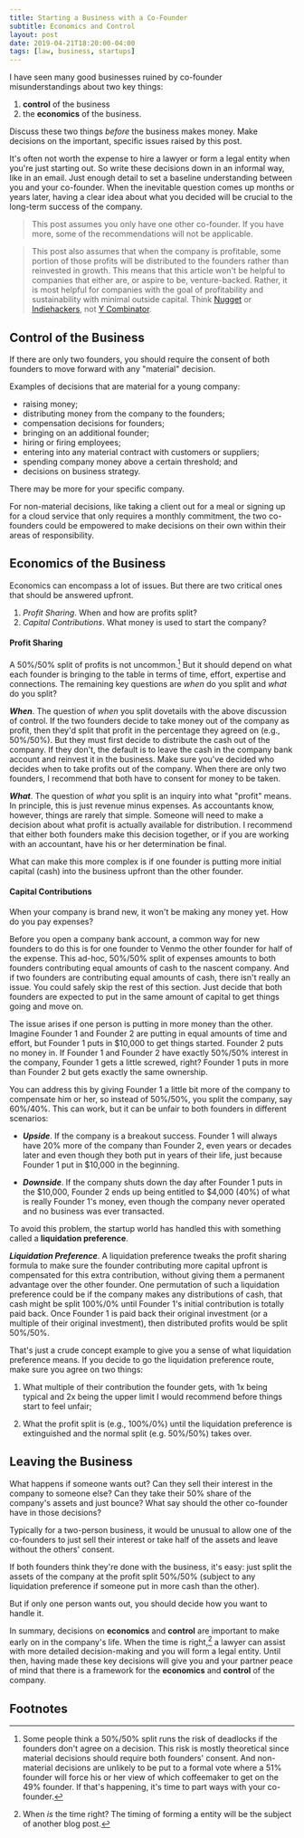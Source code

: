 ```yaml
---
title: Starting a Business with a Co-Founder
subtitle: Economics and Control
layout: post
date: 2019-04-21T18:20:00-04:00
tags: [law, business, startups]
---
```


I have seen many good businesses ruined by co-founder misunderstandings about two key things:
1. **control** of the business 
2. the **economics** of the business.

Discuss these two things *before* the business makes money. Make decisions on the important, specific issues raised by this post. 

It's often not worth the expense to hire a lawyer or form a legal entity when you're just starting out. So write these decisions down in an informal way, like in an email. Just enough detail to set a baseline understanding between you and your co-founder. When the inevitable question comes up months or years later, having a clear idea about what you decided will be crucial to the long-term success of the company.

> This post assumes you only have one other co-founder. If you have more, some of the recommendations will not be applicable.

> This post also assumes that when the company is profitable, some portion of those profits will be distributed to the founders rather than reinvested in growth. This means that this article won't be helpful to companies that either are, or aspire to be, venture-backed. Rather, it is most helpful for companies with the goal of profitability and sustainability with minimal outside capital. Think [Nugget](https://nugget.one/) or [Indiehackers](https://www.indiehackers.com/), not [Y Combinator](https://www.ycombinator.com).


## Control of the Business

If there are only two founders, you should require the consent of both founders to move forward with any "material" decision.

Examples of decisions that are material for a young company: 

- raising money;
- distributing money from the company to the founders;
- compensation decisions for founders;
- bringing on an additional founder;
- hiring or firing employees;
- entering into any material contract with customers or suppliers;
- spending company money above a certain threshold; and
- decisions on business strategy.

There may be more for your specific company. 

For non-material decisions, like taking a client out for a meal or signing up for a cloud service that only requires a monthly commitment, the two co-founders could be empowered to make decisions on their own within their areas of responsibility. 

## Economics of the Business

Economics can encompass a lot of issues. But there are two critical ones that should be answered upfront. 

1. *Profit Sharing*. When and how are profits split?
1. *Capital Contributions*. What money is used to start the company?  


#### Profit Sharing

A 50%/50% split of profits is not uncommon.[^1] But it should depend on what each founder is bringing to the table in terms of time, effort, expertise and connections. The remaining key questions are *when* do you split and *what* do you split?

***When***. The question of *when* you split dovetails with the above discussion of control. If the two founders decide to take money out of the company as profit, then they'd split that profit in the percentage they agreed on (e.g., 50%/50%). But they must first decide to distribute the cash out of the company. If they don't, the default is to leave the cash in the company bank account and reinvest it in the business. Make sure you've decided who decides when to take profits out of the company. When there are only two founders, I recommend that both have to consent for money to be taken.

***What***. The question of *what* you split is an inquiry into what "profit" means. In principle, this is just revenue minus expenses. As accountants know, however, things are rarely that simple. Someone will need to make a decision about what profit is actually available for distribution. I recommend that either both founders make this decision together, or if you are working with an accountant, have his or her determination be final.

What can make this more complex is if one founder is putting more initial capital (cash) into the business upfront than the other founder.

#### Capital Contributions

When your company is brand new, it won't be making any money yet. How do you pay expenses?

Before you open a company bank account, a common way for new founders to do this is for one founder to Venmo the other founder for half of the expense. This ad-hoc, 50%/50% split of expenses amounts to both founders contributing equal amounts of cash to the nascent company. And if two founders are contributing equal amounts of cash, there isn't really an issue. You could safely skip the rest of this section. Just decide that both founders are expected to put in the same amount of capital to get things going and move on. 

The issue arises if one person is putting in more money than the other. Imagine Founder 1 and Founder 2 are putting in equal amounts of time and effort, but Founder 1 puts in $10,000 to get things started. Founder 2 puts no money in. If Founder 1 and Founder 2 have exactly 50%/50% interest in the company, Founder 1 gets a little screwed, right? Founder 1 puts in more than Founder 2 but gets exactly the same ownership. 

You can address this by giving Founder 1 a little bit more of the company to compensate him or her, so instead of 50%/50%, you split the company, say 60%/40%. This can work, but it can be unfair to both founders in different scenarios:

- ***Upside***. If the company is a breakout success. Founder 1 will always have 20% more of the company than Founder 2, even years or decades later and even though they both put in years of their life, just because Founder 1 put in $10,000 in the beginning.

- ***Downside***. If the company shuts down the day after Founder 1 puts in the $10,000, Founder 2 ends up being entitled to $4,000 (40%) of what is really Founder 1's money, even though the company never operated and no business was ever transacted. 

To avoid this problem, the startup world has handled this with something called a **liquidation preference**. 

***Liquidation Preference***. A liquidation preference tweaks the profit sharing formula to make sure the founder contributing more capital upfront is compensated for this extra contribution, without giving them a permanent advantage over the other founder. One permutation of such a liquidation preference could be if the company makes any distributions of cash, that cash might be split 100%/0% until Founder 1's initial contribution is totally paid back. Once Founder 1 is paid back their original investment (or a multiple of their original investment), then distributed profits would be split 50%/50%. 

That's just a crude concept example to give you a sense of what liquidation preference means. If you decide to go the liquidation preference route, make sure you agree on two things: 

1. What multiple of their contribution the founder gets, with 1x being typical and 2x being the upper limit I would recommend before things start to feel unfair;

2. What the profit split is (e.g., 100%/0%) until the liquidation preference is extinguished and the normal split (e.g. 50%/50%) takes over.

## Leaving the Business

What happens if someone wants out? Can they sell their interest in the company to someone else? Can they take their 50% share of the company's assets and just bounce? What say should the other co-founder have in those decisions?

Typically for a two-person business, it would be unusual to allow one of the co-founders to just sell their interest or take half of the assets and leave without the others' consent. 

If both founders think they're done with the business, it's easy: just split the assets of the company at the profit split 50%/50% (subject to any liquidation preference if someone put in more cash than the other). 

But if only one person wants out, you should decide how you want to handle it.

In summary, decisions on **economics** and **control** are important to make early on in the company's life. When the time is right,[^2] a lawyer can assist with more detailed decision-making and you will form a legal entity. Until then, having made these key decisions will give you and your partner peace of mind that there is a framework for the **economics** and **control** of the company.


## Footnotes
[^1]: Some people think a 50%/50% split runs the risk of deadlocks if the founders don't agree on a decision. This risk is mostly theoretical since material decisions should require both founders' consent. And non-material decisions are unlikely to be put to a formal vote where a 51% founder will force his or her view of which coffeemaker to get on the 49% founder. If that's happening, it's time to part ways with your co-founder.
[^2]: When *is* the time right? The timing of forming a entity will be the subject of another blog post.
